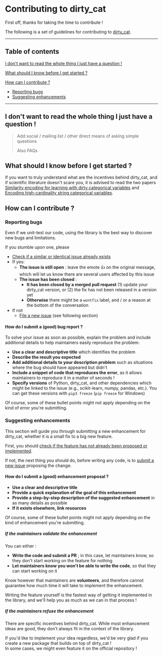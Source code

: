 # Contributing to dirty_cat

First off, thanks for taking the time to contribute !

The following is a set of guidelines for contributing to 
[dirty_cat](https://github.com/dirty-cat/dirty_cat).

<hr />

## Table of contents

[I don't want to read the whole thing I just have a question !](#i-dont-want-to-read-the-whole-thing-i-just-have-a-question-)

[What should I know before I get started ?](#what-should-i-know-before-i-get-started-)

[How can I contribute ?](#how-can-i-contribute-)  
- [Reporting bugs](#reporting-bugs)  
- [Suggesting enhancements](#suggesting-enhancements)

<hr />

## I don't want to read the whole thing I just have a question !

> Add social / mailing list / other direct means of asking simple questions
> 
> Also FAQs

## What should I know before I get started ?

If you want to truly understand what are the incentives behind dirty_cat,
and if scientific literature doesn't scare you, it is advised to read
the two papers 
[Similarity encoding for learning with dirty categorical variables](https://hal.inria.fr/hal-01806175) 
and 
[Encoding high-cardinality string categorical variables](https://hal.inria.fr/hal-02171256v4).

## How can I contribute ?

### Reporting bugs

Even if we unit-test our code, using the library is the best way to discover
new bugs and limitations.  

If you stumble upon one, please
- [Check if a similar or identical issue already exists](https://github.com/dirty-cat/dirty_cat/issues?q=is%3Aissue)
- If yes:
  - **The issue is still open** : leave the emote :+1: on the original message, 
    which will let us know there are several users affected by this issue
  - **The issue has been closed** : 
    - **It has been closed by a merged pull request** 
      (1) update your dirty_cat version, or 
      (2) the fix has not been released in a version yet
    - **Otherwise** there might be a `wontfix` label, 
      and / or a reason at the bottom of the conversation
- If not
  - [File a new issue](https://github.com/dirty-cat/dirty_cat/issues/new)
    (see following section)


#### How do I submit a (good) bug report ?

To solve your issue as soon as possible,
explain the problem and include additional details 
to help maintainers easily reproduce the problem:

- **Use a clear and descriptive title** which identifies the problem
- **Describe the result you expected**
- **Add additional details to your description problem** such as situations 
  where the bug should have appeared but didn't
- **Include a snippet of code that reproduces the error**, 
  as it allows maintainers to reproduce it in a matter of seconds !
- **Specify versions** of Python, dirty_cat, and other dependencies which might 
  be linked to the issue (e.g., scikit-learn, numpy, pandas, etc.). 
  You can get these versions with ``pip3 freeze`` (``pip freeze`` for Windows)

Of course, some of these bullet points might not apply depending on the kind
of error you're submitting.

### Suggesting enhancements

This section will guide you through submitting a new enhancement for dirty_cat,
whether it is a small fix to a big new feature.

First, you should 
[check if the feature has not already been proposed or implemented](https://github.com/dirty-cat/dirty_cat/pulls?q=is%3Apr).

If not, the next thing you should do, before writing any code, 
is to [submit a new issue](https://github.com/dirty-cat/dirty_cat/issues/new) 
proposing the change.

#### How do I submit a (good) enhancement proposal ?

- **Use a clear and descriptive title**
- **Provide a quick explanation of the goal of this enhancement**
- **Provide a step-by-step description of the suggested enhancement** 
  in as many details as possible
- **If it exists elsewhere, link resources**

Of course, some of these bullet points might not apply depending on the kind
of enhancement you're submitting.

##### If the maintainers validate the enhancement

You can either :
- **Write the code and submit a PR** ; in this case, let maintainers know, 
  so they don't start working on the feature for nothing
- **Let maintainers know you won't be able to write the code**, 
  so that they can start working on it

Know however that maintainers are **volunteers**, 
and therefore cannot guarantee how much time it will take 
to implement the enhancement.

Writing the feature yourself is the fastest way of getting it implemented 
in the library, and we'll help you as much as we can in that process !

##### If the maintainers refuse the enhancement

There are specific incentives behind dirty_cat. While most enhancement ideas 
are good, they don't always fit in the context of the library.

If you'd like to implement your idea regardless, we'd be very glad if you create 
a new package that builds on top of dirty_cat !  
In some cases, we might even feature it on the official repository !
